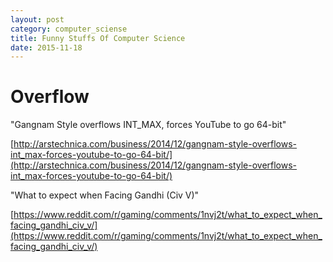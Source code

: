```yaml
---
layout: post
category: computer_sciense
title: Funny Stuffs Of Computer Science
date: 2015-11-18
---
```


# Overflow

"Gangnam Style overflows INT_MAX, forces YouTube to go 64-bit"

[http://arstechnica.com/business/2014/12/gangnam-style-overflows-int_max-forces-youtube-to-go-64-bit/](http://arstechnica.com/business/2014/12/gangnam-style-overflows-int_max-forces-youtube-to-go-64-bit/)

"What to expect when Facing Gandhi (Civ V)"

[https://www.reddit.com/r/gaming/comments/1nvj2t/what_to_expect_when_facing_gandhi_civ_v/](https://www.reddit.com/r/gaming/comments/1nvj2t/what_to_expect_when_facing_gandhi_civ_v/)
